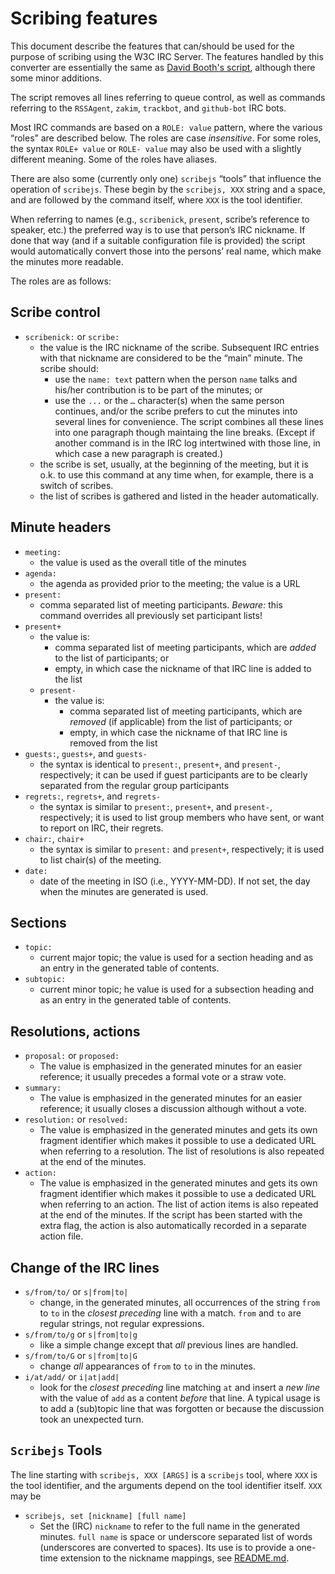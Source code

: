 # Scribing features

This document describe the features that can/should be used for the purpose of scribing using the W3C IRC Server. The features handled by this converter are essentially the same as [David Booth's script](https://dev.w3.org/2002/scribe/scribedoc.htm), although there some minor additions.

The script removes all lines referring to queue control, as well as commands referring to the `RSSAgent`, `zakim`, `trackbot`, and `github-bot` IRC bots.

Most IRC commands are based on a `ROLE: value` pattern, where the various “roles” are described below. The roles are case _insensitive_. For some roles, the syntax `ROLE+ value` or `ROLE- value` may also be used with a slightly different meaning. Some of the roles have aliases.

There are also some (currently only one) `scribejs` “tools” that influence the operation of `scribejs`. These begin by the `scribejs, XXX` string and a space, and are followed by the command itself, where `XXX` is the tool identifier.

When referring to names (e.g., `scribenick`, `present`, scribe’s reference to speaker, etc.) the preferred way is to use that person’s IRC nickname. If done that way (and if a suitable configuration file is provided) the script would automatically convert those into the persons’ real name, which make the minutes more readable.

The roles are as follows:

## Scribe control

* `scribenick:` or `scribe:`
    * the value is the IRC nickname of the scribe. Subsequent IRC entries with that nickname are considered to be the “main” minute. The scribe should:
        * use the `name: text` pattern when the person `name` talks and his/her contribution is to be part of the minutes; or
        * use the `...` or the `…` character(s) when the same person continues, and/or the scribe prefers to cut the minutes into several lines for convenience. The script combines all these lines into one paragraph though maintaing the line breaks. (Except if another command is in the IRC log intertwined with those line, in which case a new paragraph is created.)
    * the scribe is set, usually, at the beginning of the meeting, but it is o.k. to use this command at any time when, for example, there is a switch of scribes.
    * the list of scribes is gathered and listed in the header automatically.

## Minute headers

* `meeting:`
    * the value is used as the overall title of the minutes
* `agenda:`
    * the agenda as provided prior to the meeting; the value is a URL
* `present:`
    * comma separated list of meeting participants. *Beware:* this command overrides all previously set participant lists!
* `present+`
    * the value is:
        * comma separated list of meeting participants, which are *added* to the list of participants; or
        * empty, in which case the nickname of that IRC line is added to the list
    * `present-`
        * the value is:
            * comma separated list of meeting participants, which are *removed* (if applicable) from the list of participants; or
            * empty, in which case the nickname of that IRC line is removed from the list
* `guests:`, `guests+`, and `guests-`
    * the syntax is identical to `present:`, `present+`, and `present-`, respectively; it can be used if guest participants are to be clearly separated from the regular group participants
* `regrets:`, `regrets+`, and `regrets-`
    * the syntax is similar to `present:`, `present+`, and `present-`, respectively; it is used to list group members who have sent, or want to report on IRC, their regrets.
* `chair:`, `chair+`
    * the syntax is similar to `present:` and `present+`, respectively; it is used to list chair(s) of the meeting.
* `date:`
    * date of the meeting in ISO (i.e., YYYY-MM-DD). If not set, the day when the minutes are generated is used.

## Sections

* `topic:`
    * current major topic; the value is used for a section heading and as an entry in the generated table of contents.
* `subtopic:`
    * current minor topic; he value is used for a subsection heading and as an entry in the generated table of contents.

## Resolutions, actions

* `proposal:` or `proposed:`
    * The value is emphasized in the generated minutes for an easier reference; it usually precedes a formal vote or a straw vote.
* `summary:`
    * The value is emphasized in the generated minutes for an easier reference; it usually closes a discussion although without a vote.
* `resolution:` or `resolved:`
    * The value is emphasized in the generated minutes and gets its own fragment identifier which makes it possible to use a dedicated URL when referring to a resolution. The list of resolutions is also repeated at the end of the minutes.
* `action:`
    * The value is emphasized in the generated minutes and gets its own fragment identifier which makes it possible to use a dedicated URL when referring to an action. The list of action items is also repeated at the end of the minutes. If the script has been started with the extra flag, the action is also automatically recorded in a separate action file.

## Change of the IRC lines

* `s/from/to/` or `s|from|to|`
    * change, in the generated minutes, all occurrences of the string `from` to `to` in the _closest preceding_ line with a match. `from` and `to` are regular strings, not regular expressions.
* `s/from/to/g` or `s|from|to|g`
    * like a simple change except that *all* previous lines are handled.
* `s/from/to/G` or `s|from|to|G`
    * change *all* appearances of `from` to `to` in the minutes.
* `i/at/add/` or `i|at|add|`
    * look for the _closest preceding_ line matching `at` and insert a *new line* with the value of `add` as a content *before* that line. A typical usage is to add a (sub)topic line that was forgotten or because the discussion took an unexpected turn.

## `Scribejs` Tools

The line starting with `scribejs, XXX [ARGS]` is a `scribejs` tool, where `XXX` is the tool identifier, and the arguments depend on the tool identifier itself. `XXX` may be

* `scribejs, set [nickname] [full name]`
    * Set the (IRC) `nickname` to refer to the full name in the generated minutes. `full name` is space or underscore separated list of words (underscores are converted to spaces). Its use is to provide a one-time extension to the nickname mappings, see [README.md](#nick).
